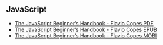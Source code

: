 ## JavaScript

+ [The JavaScript Beginner’s Handbook - Flavio Copes PDF](https://flaviocopes.nyc3.digitaloceanspaces.com/javascript-beginner-handbook/javascript-beginner-handbook.pdf)
+ [The JavaScript Beginner’s Handbook - Flavio Copes EPUB](https://flaviocopes.nyc3.digitaloceanspaces.com/javascript-beginner-handbook/javascript-beginner-handbook.epub)
+ [The JavaScript Beginner’s Handbook - Flavio Copes MOBI](https://flaviocopes.nyc3.digitaloceanspaces.com/javascript-beginner-handbook/javascript-beginner-handbook.mobi)

